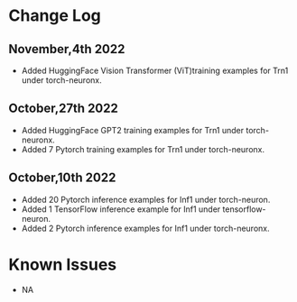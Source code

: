 # Change Log

## November,4th 2022
* Added HuggingFace Vision Transformer (ViT)training examples for Trn1 under torch-neuronx.

## October,27th 2022
* Added HuggingFace GPT2 training examples for Trn1 under torch-neuronx.
* Added 7 Pytorch training examples for Trn1 under torch-neuronx.

## October,10th 2022

* Added 20 Pytorch inference examples for Inf1 under torch-neuron.
* Added 1 TensorFlow inference example for Inf1 under tensorflow-neuron.
* Added 2 Pytorch inference examples for Inf1 under torch-neuronx.

# Known Issues

* NA

